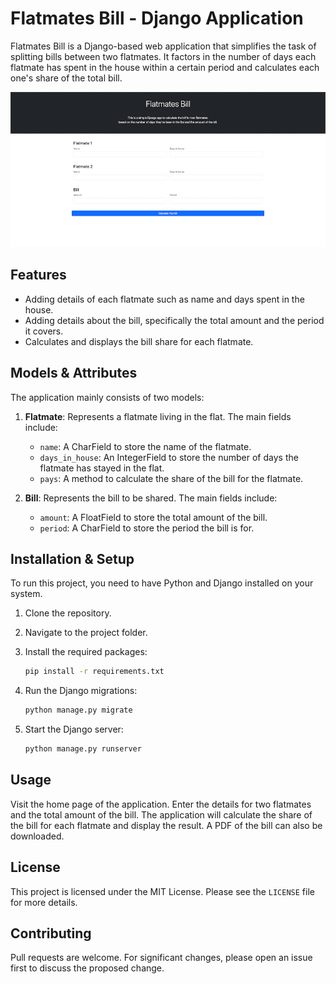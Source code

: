 # Flatmates Bill - Django Application

Flatmates Bill is a Django-based web application that simplifies the task of splitting bills between two flatmates. It
factors in the number of days each flatmate has spent in the house within a certain period and calculates each one's
share of the total bill.

![dj_flatmates_bill.jpg](core%2Fstatic%2Fimages%2Fdj_flatmates_bill.jpg)

## Features

- Adding details of each flatmate such as name and days spent in the house.
- Adding details about the bill, specifically the total amount and the period it covers.
- Calculates and displays the bill share for each flatmate.

## Models & Attributes

The application mainly consists of two models:

1. **Flatmate**: Represents a flatmate living in the flat. The main fields include:

    - `name`: A CharField to store the name of the flatmate.
    - `days_in_house`: An IntegerField to store the number of days the flatmate has stayed in the flat.
    - `pays`: A method to calculate the share of the bill for the flatmate.

2. **Bill**: Represents the bill to be shared. The main fields include:

    - `amount`: A FloatField to store the total amount of the bill.
    - `period`: A CharField to store the period the bill is for.

## Installation & Setup

To run this project, you need to have Python and Django installed on your system.

1. Clone the repository.

2. Navigate to the project folder.

3. Install the required packages:

    ```bash
    pip install -r requirements.txt
    ```

4. Run the Django migrations:

    ```bash
    python manage.py migrate
    ```

5. Start the Django server:

    ```bash
    python manage.py runserver
    ```

## Usage

Visit the home page of the application. Enter the details for two flatmates and the total amount of the bill. The
application will calculate
the share of the bill for each flatmate and display the result. A PDF of the bill can also be downloaded.

## License

This project is licensed under the MIT License. Please see the `LICENSE` file for more details.

## Contributing

Pull requests are welcome. For significant changes, please open an issue first to discuss the proposed change.
